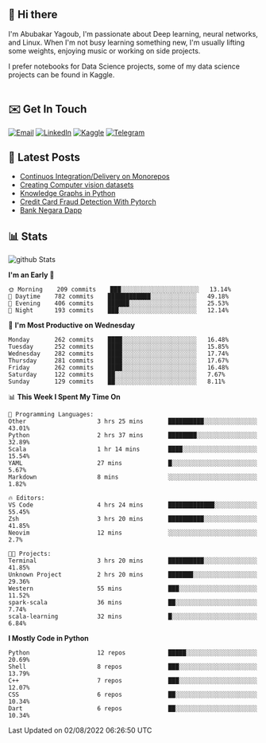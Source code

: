 ## 👋 Hi there

I'm Abubakar Yagoub, I'm passionate about Deep learning, neural networks, and
Linux. When I'm not busy learning something new, I'm usually lifting some
weights, enjoying music or working on side projects.

I prefer notebooks for Data Science projects, some of my data science projects
can be found in Kaggle. <br> <br>

## ✉️ Get In Touch

[![Email](https://img.shields.io/badge/Email-f1f1f1?style=for-the-badge&logo=gmail&logoColor=0f111a)](mailto:hi@blacksuan19.dev)
[![LinkedIn](https://img.shields.io/badge/LinkedIn-0077B5?style=for-the-badge&logo=linkedin&logoColor=white)](https://www.linkedin.com/in/blacksuan19/)
[![Kaggle](https://img.shields.io/badge/Kaggle-5acfff?style=for-the-badge&logo=kaggle&logoColor=white)](http://kaggle.com/abubakaryagob/)
[![Telegram](https://img.shields.io/badge/Telegram-2CA5E0?style=for-the-badge&logo=telegram&logoColor=white)](https://t.me/blacksuan19)

## 📩 Latest Posts

<!-- BLOG-POST-LIST:START -->
- [Continuos Integration/Delivery on Monorepos](http://blacksuan19.dev/blog/github-actions-monorepos/)
- [Creating Computer vision datasets](http://blacksuan19.dev/blog/creating-datasets/)
- [Knowledge Graphs in Python](http://blacksuan19.dev/projects/Knowledge_Graphs/)
- [Credit Card Fraud Detection With Pytorch](http://blacksuan19.dev/projects/credit-card-fraud-detection-with-pytorch/)
- [Bank Negara Dapp](http://blacksuan19.dev/projects/bank-negara/)
<!-- BLOG-POST-LIST:END -->

## 📊 Stats

![github Stats](https://github-readme-stats.vercel.app/api?username=blacksuan19&theme=github_dark&show_icons=true&count_private=true&custom_title=Github%20Stats&hide_border=true)

<!--START_SECTION:waka-->
**I'm an Early 🐤** 

```text
🌞 Morning    209 commits    ███░░░░░░░░░░░░░░░░░░░░░░   13.14% 
🌆 Daytime    782 commits    ████████████░░░░░░░░░░░░░   49.18% 
🌃 Evening    406 commits    ██████░░░░░░░░░░░░░░░░░░░   25.53% 
🌙 Night      193 commits    ███░░░░░░░░░░░░░░░░░░░░░░   12.14%

```
📅 **I'm Most Productive on Wednesday** 

```text
Monday       262 commits    ████░░░░░░░░░░░░░░░░░░░░░   16.48% 
Tuesday      252 commits    ████░░░░░░░░░░░░░░░░░░░░░   15.85% 
Wednesday    282 commits    ████░░░░░░░░░░░░░░░░░░░░░   17.74% 
Thursday     281 commits    ████░░░░░░░░░░░░░░░░░░░░░   17.67% 
Friday       262 commits    ████░░░░░░░░░░░░░░░░░░░░░   16.48% 
Saturday     122 commits    ██░░░░░░░░░░░░░░░░░░░░░░░   7.67% 
Sunday       129 commits    ██░░░░░░░░░░░░░░░░░░░░░░░   8.11%

```


📊 **This Week I Spent My Time On** 

```text
💬 Programming Languages: 
Other                    3 hrs 25 mins       ██████████░░░░░░░░░░░░░░░   43.01% 
Python                   2 hrs 37 mins       ████████░░░░░░░░░░░░░░░░░   32.89% 
Scala                    1 hr 14 mins        ████░░░░░░░░░░░░░░░░░░░░░   15.54% 
YAML                     27 mins             █░░░░░░░░░░░░░░░░░░░░░░░░   5.67% 
Markdown                 8 mins              ░░░░░░░░░░░░░░░░░░░░░░░░░   1.82%

🔥 Editors: 
VS Code                  4 hrs 24 mins       █████████████░░░░░░░░░░░░   55.45% 
Zsh                      3 hrs 20 mins       ██████████░░░░░░░░░░░░░░░   41.85% 
Neovim                   12 mins             ░░░░░░░░░░░░░░░░░░░░░░░░░   2.7%

🐱‍💻 Projects: 
Terminal                 3 hrs 20 mins       ██████████░░░░░░░░░░░░░░░   41.85% 
Unknown Project          2 hrs 20 mins       ███████░░░░░░░░░░░░░░░░░░   29.36% 
Western                  55 mins             ███░░░░░░░░░░░░░░░░░░░░░░   11.52% 
spark-scala              36 mins             ██░░░░░░░░░░░░░░░░░░░░░░░   7.74% 
scala-learning           32 mins             █░░░░░░░░░░░░░░░░░░░░░░░░   6.84%

```

**I Mostly Code in Python** 

```text
Python                   12 repos            █████░░░░░░░░░░░░░░░░░░░░   20.69% 
Shell                    8 repos             ███░░░░░░░░░░░░░░░░░░░░░░   13.79% 
C++                      7 repos             ███░░░░░░░░░░░░░░░░░░░░░░   12.07% 
CSS                      6 repos             ██░░░░░░░░░░░░░░░░░░░░░░░   10.34% 
Dart                     6 repos             ██░░░░░░░░░░░░░░░░░░░░░░░   10.34%

```



 Last Updated on 02/08/2022 06:26:50 UTC
<!--END_SECTION:waka-->

